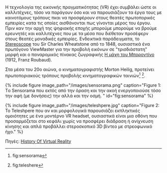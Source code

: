Η τεχνολογία της εικονκής πραγματικότητας (VR) έχει συμβάλει ώστε οι καλλιτέχνες, τόσο να παράγουν όσο και να παρουσιάζουν τα έργα τους με καινοτόμους τρόπους πκαι να προσφέρουν στους θεατές πρωτοπορικές εμπειρίες κατα τις οποίες αισθάνονται πως γίνονται μέρος του έργου. Πριν καν την αρχή της ψηφιακής εποχής μπορούμε μπορούμε να βρούμε ερευνητές και καλλιτέχνες που με τα μέσα που διέθεταν προσέφερν στους θεατές μοναδικές εμπειρίες. Ενδεικτικά παράδειγματα, το [Stereoscope](https://www.smithsonianmag.com/innovation/sterographs-original-virtual-reality-180964771/) του Sir Charles Wheatstone από το 1848, ουσιαστικά ένα πρωτόγονο ViewMaster για την προβολή εικόνων σε "τρισδιάστατη" μορφή και ο παναρομικός πίνακας ζωγραφικής [Η μάχη του Μποροντίνο](https://www.360cities.net/image/1812-battle-of-borodino-museum-moscow) (1912, Franz Roubaud).

Στα μέσα του 20ο αιώνα, ο κινηματογραφιστής Morton Heilig, προτείνει πρωτοποριακούς τρόπους προβολής κινηματογραφικών ταινιών[^1] [^2].

{% include figure image_path="/images/sensorama.png" caption="Figure 1: Tο Sensorama που εκτός από την όραση και την ακοή ενεργοποιούσε τόσο την αφή (με δονήσεις) την αλλά και την οσμή. " id="fig:sensorama" %}

{% include figure image_path="/images/teleshpere.jpg" caption="Figure 2: Το Teleshpere που αν και μορφολογικά παρουσιάζει εκπληκτικές ομοιότητες με ένα μοντέρνο VR headset, ουσιαστικά είναι μια οθόνη που προσαρμόζεται στο κεφάλι χωρίς να προσφέρει διάδραση ή ανίχνευση κίνησης και απλά προβάλλει στεροσκοπικό 3D βίντεο με στρεοφωνικό ήχο." %}

[^1]: fig:sensorama
[^2]: fig:teleshere

Πηγές:
[History Of Virtual Reality](https://www.vrs.org.uk/virtual-reality/history.html)

